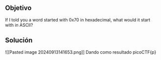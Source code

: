## Objetivo
If I told you a word started with 0x70 in hexadecimal, what would it start with in ASCII?

## Solución
![[Pasted image 20240913141653.png]]
Dando como resultado picoCTF{p}
